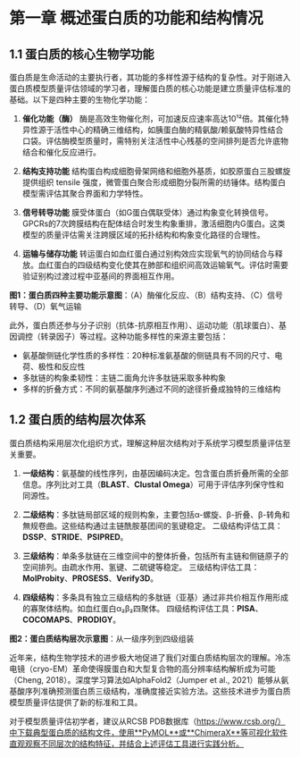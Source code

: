 # 第一章 概述蛋白质的功能和结构情况
## 1.1 蛋白质的核心生物学功能
蛋白质是生命活动的主要执行者，其功能的多样性源于结构的复杂性。对于刚进入蛋白质模型质量评估领域的学习者，理解蛋白质的核心功能是建立质量评估标准的基础。以下是四种主要的生物化学功能：

1.  **催化功能（酶）**
    酶是高效生物催化剂，可加速反应速率高达10¹²倍。其催化特异性源于活性中心的精确三维结构，如胰蛋白酶的精氨酸/赖氨酸特异性结合口袋。评估酶模型质量时，需特别关注活性中心残基的空间排列是否允许底物结合和催化反应进行。

2.  **结构支持功能**
    结构蛋白构成细胞骨架网络和细胞外基质，如胶原蛋白三股螺旋提供组织 tensile 强度，微管蛋白聚合形成细胞分裂所需的纺锤体。结构蛋白模型需评估其聚合界面和力学特性。

3.  **信号转导功能**
    膜受体蛋白（如G蛋白偶联受体）通过构象变化转换信号。GPCRs的7次跨膜结构在配体结合时发生构象重排，激活细胞内G蛋白。这类模型的质量评估需关注跨膜区域的拓扑结构和构象变化路径的合理性。

4.  **运输与储存功能**
    转运蛋白如血红蛋白通过别构效应实现氧气的协同结合与释放。血红蛋白的四级结构变化使其在肺部和组织间高效运输氧气。评估时需要验证别构过渡过程中亚基间的界面相互作用。

**图1：蛋白质四种主要功能示意图**：（A）酶催化反应、（B）结构支持、（C）信号转导、（D）氧气运输

此外，蛋白质还参与分子识别（抗体-抗原相互作用）、运动功能（肌球蛋白）、基因调控（转录因子）等过程。这种功能多样性的来源主要包括：

- 氨基酸侧链化学性质的多样性：20种标准氨基酸的侧链具有不同的尺寸、电荷、极性和反应性
- 多肽链的构象柔韧性：主链二面角允许多肽链采取多种构象
- 多样的折叠方式：不同的氨基酸序列通过不同的途径折叠成独特的三维结构

## 1.2 蛋白质的结构层次体系
蛋白质结构采用层次化组织方式，理解这种层次结构对于系统学习模型质量评估至关重要。

1.  **一级结构**：氨基酸的线性序列，由基因编码决定。包含蛋白质折叠所需的全部信息。序列比对工具（**BLAST**、**Clustal Omega**）可用于评估序列保守性和同源性。

2.  **二级结构**：多肽链局部区域的规则构象，主要包括α-螺旋、β-折叠、β-转角和無规卷曲。这些结构通过主链酰胺基团间的氢键稳定。
    二级结构评估工具：**DSSP**、**STRIDE**、**PSIPRED**。

3.  **三级结构**：单条多肽链在三维空间中的整体折叠，包括所有主链和侧链原子的空间排列。由疏水作用、氢键、二硫键等稳定。
    三级结构评估工具：**MolProbity**、**PROSESS**、**Verify3D**。

4.  **四级结构**：多条具有独立三级结构的多肽链（亚基）通过非共价相互作用形成的寡聚体结构。如血红蛋白α₂β₂四聚体。
    四级结构评估工具：**PISA**、**COCOMAPS**、**PRODIGY**。

**图2：蛋白质结构层次示意图**：从一级序列到四级组装

近年来，结构生物学技术的进步极大地促进了我们对蛋白质结构层次的理解。冷冻电镜（cryo-EM）革命使得膜蛋白和大型复合物的高分辨率结构解析成为可能（Cheng, 2018）。深度学习算法如AlphaFold2（Jumper et al., 2021）能够从氨基酸序列准确预测蛋白质三级结构，准确度接近实验方法。这些技术进步为蛋白质模型质量评估提供了新的标准和工具。

对于模型质量评估初学者，建议从RCSB PDB数据库（https://www.rcsb.org/）中下载典型蛋白质的结构文件，使用**PyMOL**或**ChimeraX**等可视化软件直观观察不同层次的结构特征，并结合上述评估工具进行实践分析。
